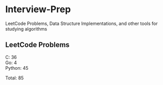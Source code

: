 # Interview-Prep
LeetCode Problems, Data Structure Implementations, and other tools for studying algorithms

## LeetCode Problems
C:      36<br/>
Go:     4<br/>
Python: 45<br/>

Total:  85
